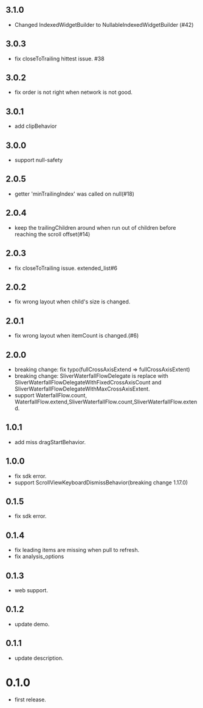## 3.1.0

*  Changed IndexedWidgetBuilder to NullableIndexedWidgetBuilder (#42)

## 3.0.3

* fix closeToTrailing hittest issue. #38


## 3.0.2

* fix order is not right when network is not good.

## 3.0.1

* add clipBehavior

## 3.0.0

* support null-safety

## 2.0.5

* getter 'minTrailingIndex' was called on null(#18)

## 2.0.4

* keep the trailingChildren around when run out of children before reaching the scroll offset(#14)

## 2.0.3

* fix closeToTrailing issue. extended_list#6

## 2.0.2

* fix wrong layout when child's size is changed.

## 2.0.1

* fix wrong layout when itemCount is changed.(#6)

## 2.0.0

* breaking change: fix typo(fullCrossAxisExtend => fullCrossAxisExtent)
* breaking change: SliverWaterfallFlowDelegate is replace with SliverWaterfallFlowDelegateWithFixedCrossAxisCount and SliverWaterfallFlowDelegateWithMaxCrossAxisExtent.
* support WaterfallFlow.count, WaterfallFlow.extend,SliverWaterfallFlow.count,SliverWaterfallFlow.extend.

## 1.0.1

* add miss dragStartBehavior.

## 1.0.0

* fix sdk error.
* support ScrollViewKeyboardDismissBehavior(breaking change 1.17.0)

## 0.1.5

* fix sdk error.

## 0.1.4

* fix leading items are missing when pull to refresh.
* fix analysis_options

## 0.1.3

* web support.

## 0.1.2

* update demo.

## 0.1.1

* update description.

# 0.1.0

* first release.
